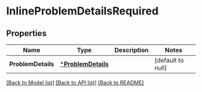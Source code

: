 # InlineProblemDetailsRequired

## Properties
Name | Type | Description | Notes
------------ | ------------- | ------------- | -------------
**ProblemDetails** | [***ProblemDetails**](ProblemDetails.md) |  | [default to null]

[[Back to Model list]](../README.md#documentation-for-models) [[Back to API list]](../README.md#documentation-for-api-endpoints) [[Back to README]](../README.md)


